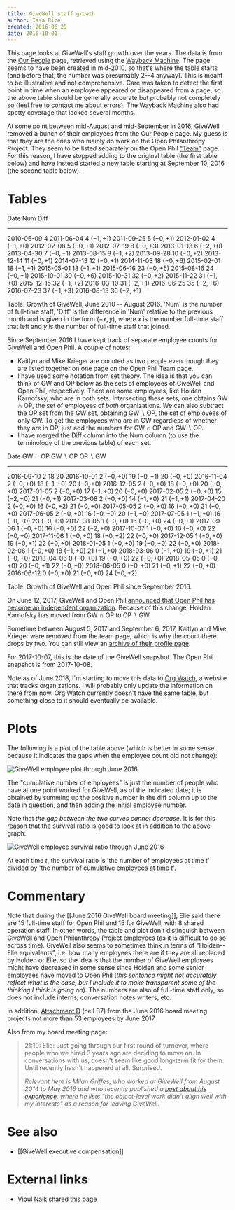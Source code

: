 ```yaml
---
title: GiveWell staff growth
author: Issa Rice
created: 2016-06-29
date: 2016-10-01
---
```


This page looks at GiveWell's staff growth over the years.
The data is from the [Our People](http://givewell.org/about/people) page, retrieved using the [Wayback Machine](https://archive.org/).
The page seems to have been created in mid-2010, so that's where the table starts (and before that, the number was presumably 2--4 anyway).
This is meant to be illustrative and not comprehensive.
Care was taken to detect the first point in time when an employee appeared or
disappeared from a page, so the above table should be generally accurate but
probably not completely so (feel free to [contact me](contact) about errors).
The Wayback Machine also had spotty coverage that lacked several months.

At some point between mid-August and mid-September in 2016, GiveWell removed a
bunch of their employees from the Our People page.
My guess is that they are the ones who mainly do work on the Open Philanthropy
Project.
They seem to be listed separately on the Open Phil ["Team"][open_phil_team]
page.
For this reason, I have stopped adding to the original table (the first table
below) and have instead started a new table starting at September 10, 2016 (the
second table below).

# Tables

Date           Num          Diff
-----------  -----  ------------
2010-06-09   4
2011-06-04   4      $(-1, +1)$
2011-09-25   5      $(-0, +1)$
2012-01-02   4      $(-1, +0)$
2012-02-08   5      $(-0, +1)$
2012-07-19   8      $(-0, +3)$
2013-01-13   6      $(-2, +0)$
2013-04-30   7      $(-0, +1)$
2013-08-15   8      $(-1, +2)$
2013-09-28   10     $(-0, +2)$
2013-12-14   11     $(-0, +1)$
2014-07-13   12     $(-0, +1)$
2014-11-03   18     $(-0, +6)$
2015-02-01   18     $(-1, +1)$
2015-05-01   18     $(-1, +1)$
2015-06-16   23     $(-0, +5)$
2015-08-16   24     $(-0, +1)$
2015-10-01   30     $(-0, +6)$
2015-10-31   32     $(-0, +2)$
2015-11-22   31     $(-1, +0)$
2015-12-15   32     $(-1, +2)$
2016-03-10   31     $(-2, +1)$
2016-06-25   35     $(-2, +6)$
2016-07-23   37     $(-1, +3)$
2016-08-13   36     $(-2, +1)$

Table: Growth of GiveWell, June 2010 -- August 2016.
'Num' is the number of full-time staff, 'Diff' is the
difference in 'Num' relative to the previous month and is given in the form
$(-x,y)$, where $x$ is the number full-time staff that left and $y$ is the
number of full-time staff that joined.

Since September 2016 I have kept track of separate employee counts for GiveWell
and Open Phil.
A couple of notes:

  * Kaitlyn and Mike Krieger are counted as two people even though they are
    listed together on one page on the Open Phil Team page.
  * I have used some notation from set theory.
    The idea is that you can think of GW and OP below as the sets of employees
    of GiveWell and Open Phil, respectively.
    There are some employees, like Holden Karnofsky, who are in both sets.
    Intersecting these sets, one obtains GW ∩ OP, the set of employees of
    *both* organizations.
    We can also subtract the OP set from the GW set, obtaining GW ∖ OP, the
    set of employees of only GW.
    To get the employees who are in GW regardless of whether they are in OP,
    just add the numbers for GW ∩ OP and GW ∖ OP.
  * I have merged the Diff column into the Num column (to use the terminology
    of the previous table) of each set.

Date               GW ∩ OP         GW ∖ OP        OP ∖ GW
-----------  -------------  --------------  -------------
2016-09-10   2              18              20
2016-10-01   2 $(-0,+0)$    19 $(-0,+1)$    20 $(-0,+0)$
2016-11-04   2 $(-0,+0)$    18 $(-1,+0)$    20 $(-0,+0)$
2016-12-05   2 $(-0,+0)$    18 $(-0,+0)$    20 $(-0,+0)$
2017-01-05   2 $(-0,+0)$    17 $(-1,+0)$    20 $(-0,+0)$
2017-02-05   2 $(-0,+0)$    15 $(-2,+0)$    21 $(-0,+1)$
2017-03-08   2 $(-0,+0)$    14 $(-1,+0)$    21 $(-1,+1)$
2017-04-20   2 $(-0,+0)$    16 $(-0,+2)$    21 $(-0,+0)$
2017-05-05   2 $(-0,+0)$    16 $(-0,+0)$    21 $(-0,+0)$
2017-06-05   2 $(-0,+0)$    16 $(-0,+0)$    20 $(-1,+0)$
2017-07-05   1 $(-1,+0)$    16 $(-0,+0)$    23 $(-0,+3)$
2017-08-05   1 $(-0,+0)$    16 $(-0,+0)$    24 $(-0,+1)$
2017-09-06   1 $(-0,+0)$    16 $(-0,+0)$    22 $(-2,+0)$
2017-10-07   1 $(-0,+0)$    16 $(-0,+0)$    22 $(-0,+0)$
2017-11-06   1 $(-0,+0)$    18 $(-0,+2)$    22 $(-0,+0)$
2017-12-05   1 $(-0,+0)$    19 $(-0,+1)$    22 $(-0,+0)$
2018-01-05   1 $(-0,+0)$    19 $(-0,+0)$    22 $(-0,+0)$
2018-02-06   1 $(-0,+0)$    18 $(-1,+0)$    21 $(-1,+0)$
2018-03-06   0 $(-1,+0)$    19 $(-0,+1)$    21 $(-0,+0)$
2018-04-06   0 $(-0,+0)$    19 $(-0,+0)$    22 $(-0,+0)$
2018-05-05   0 $(-0,+0)$    20 $(-0,+1)$    22 $(-0,+0)$
2018-06-05   0 $(-0,+0)$    21 $(-0,+1)$    22 $(-0,+0)$
2016-06-12   0 $(-0,+0)$    21 $(-0,+0)$    24 $(-0,+2)$

Table: Growth of GiveWell and Open Phil since September 2016.

On June 12, 2017, GiveWell and Open Phil [announced that Open Phil has become
an independent organization](http://www.openphilanthropy.org/blog/open-philanthropy-project-now-independent-organization).
Because of this change, Holden Karnofsky has moved from GW ∩ OP to OP ∖ GW.

Sometime between August 5, 2017 and September 6, 2017, Kaitlyn and Mike Krieger
were removed from the team page, which is why the count there drops by two. You
can still view an [archive of their profile page](https://web.archive.org/web/20170704203224/http://www.openphilanthropy.org/about/team/kaitlyn-mike-krieger).

For 2017-10-07, this is the date of the GiveWell snapshot. The Open
Phil snapshot is from 2017-10-08.

Note as of June 2018, I'm starting to move this data to [Org
Watch](https://orgwatch.issarice.com/?organization=GiveWell), a
website that tracks organizations. I will probably only update the
information on there from now. Org Watch currently doesn't have the
same table, but something close to it should eventually be available.

# Plots

The following is a plot of the table above (which is better in some sense because it indicates the gaps when the employee count did not change):

![GiveWell employee plot through June 2016](givewell-employee.png)

The "cumulative number of employees" is just the number of people who have at one point worked for GiveWell, as of the indicated date; it is obtained by summing up the positive number in the diff column up to the date in question, and then adding the initial employee number.

Note that *the gap between the two curves cannot decrease*.
It is for this reason that the survival ratio is good to look at in addition to the above graph:

![GiveWell employee survival ratio through June 2016](givewell-survival-ratio.png)

At each time $t$, the survival ratio is 'the number of employees at time $t$' divided by 'the number of cumulative employees at time $t$'.

# Commentary

Note that during the [[June 2016 GiveWell board meeting]], Elie said
there are 15 full-time staff for Open Phil and 15 for GiveWell, with 8 shared
operation staff. In other words, the table and plot don't distinguish between
GiveWell and Open Philanthropy Project employees (as it is difficult to do so
across time). GiveWell also seems to sometimes think in terms of "Holden--Elie
equivalents", i.e. how many employees there are if they are all replaced by
Holden or Elie, so the idea is that the number of GiveWell employees might have
decreased in some sense since Holden and some senior employees have moved to
Open Phil (*this sentence might not accurately reflect what is the case, but I
include it to make transparent some of the thinking I think is going on*). The
numbers are also of full-time staff only, so does not include interns,
conversation notes writers, etc.

In addition, [Attachment D][attachment_d] (cell B7) from the June 2016 board
meeting projects not more than 53 employees by June 2017.

Also from my board meeting page:

> 21:10: Elie: Just going through our first round of turnover, where people who we
> hired 3 years ago are deciding to move on. In conversations with us, doesn't
> seem like good long-term fit for them. Until recently hasn't happened at all.
> Surprised.
>
> *Relevant here is Milan Griffes, who worked at GiveWell from August 2014 to May
> 2016 and who recently published a [post about his experience][milan], where he
> lists "the object-level work didn't align well with my interests" as a reason
> for leaving GiveWell.*

# See also

- [[GiveWell executive compensation]]

# External links

- [Vipul Naik shared this page](https://www.facebook.com/vipulnaik.r/posts/10208791654804628)

[attachment_d]: http://www.givewell.org/files/ClearFund/Meeting_2016_06_14/Attachment_D_Budget_review_and_proposal.xlsx
[milan]: https://80000hours.org/2016/08/reflections-from-a-givewell-employee/ "Milan Griffes. “Should you work at GiveWell? Reflections from a recent employee.” August 15, 2016. 80,000 Hours."
[open_phil_team]: http://www.openphilanthropy.org/about/team "“Team | Open Philanthropy Project”."
